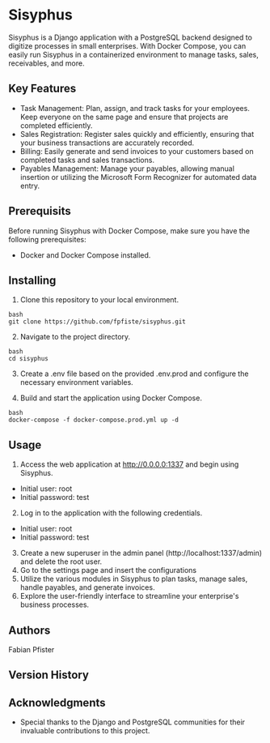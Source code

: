 # Sisyphus

Sisyphus is a Django application with a PostgreSQL backend designed to digitize processes in small enterprises. With Docker Compose, you can easily run Sisyphus in a containerized environment to manage tasks, sales, receivables, and more.

## Key Features
* Task Management: Plan, assign, and track tasks for your employees. Keep everyone on the same page and ensure that projects are completed efficiently.
* Sales Registration: Register sales quickly and efficiently, ensuring that your business transactions are accurately recorded.
* Billing: Easily generate and send invoices to your customers based on completed tasks and sales transactions.
* Payables Management: Manage your payables, allowing manual insertion or utilizing the Microsoft Form Recognizer for automated data entry.

## Prerequisits
Before running Sisyphus with Docker Compose, make sure you have the following prerequisites:
* Docker and Docker Compose installed.

## Installing
1. Clone this repository to your local environment.
```
bash
git clone https://github.com/fpfiste/sisyphus.git
```
2. Navigate to the project directory.
```
bash
cd sisyphus
```
3. Create a .env file based on the provided .env.prod and configure the necessary environment variables.

4. Build and start the application using Docker Compose.
```
bash
docker-compose -f docker-compose.prod.yml up -d
```

## Usage
1. Access the web application at http://0.0.0.0:1337 and begin using Sisyphus.
* Initial user: root
* Initial password: test

2. Log in to the application with the following credentials.
* Initial user: root
* Initial password: test

3. Create a new superuser in the admin panel (http://localhost:1337/admin) and delete the root user.
4. Go to the settings page and insert the configurations 
5. Utilize the various modules in Sisyphus to plan tasks, manage sales, handle payables, and generate invoices.
6. Explore the user-friendly interface to streamline your enterprise's business processes.
   
## Authors

Fabian Pfister  

## Version History


## Acknowledgments
* Special thanks to the Django and PostgreSQL communities for their invaluable contributions to this project.
